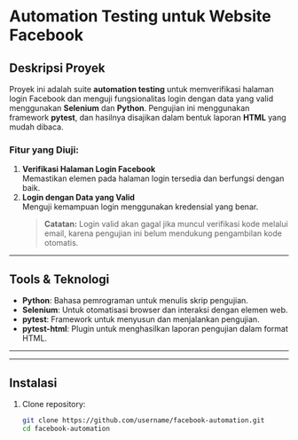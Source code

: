 # Automation Testing untuk Website Facebook

## Deskripsi Proyek

Proyek ini adalah suite **automation testing** untuk memverifikasi halaman login Facebook dan menguji fungsionalitas login dengan data yang valid menggunakan **Selenium** dan **Python**. Pengujian ini menggunakan framework **pytest**, dan hasilnya disajikan dalam bentuk laporan **HTML** yang mudah dibaca.

### Fitur yang Diuji:
1. **Verifikasi Halaman Login Facebook**  
   Memastikan elemen pada halaman login tersedia dan berfungsi dengan baik.
2. **Login dengan Data yang Valid**  
   Menguji kemampuan login menggunakan kredensial yang benar.  
   > **Catatan:** Login valid akan gagal jika muncul verifikasi kode melalui email, karena pengujian ini belum mendukung pengambilan kode otomatis.

---

## Tools & Teknologi
- **Python**: Bahasa pemrograman untuk menulis skrip pengujian.
- **Selenium**: Untuk otomatisasi browser dan interaksi dengan elemen web.
- **pytest**: Framework untuk menyusun dan menjalankan pengujian.
- **pytest-html**: Plugin untuk menghasilkan laporan pengujian dalam format HTML.

---

---

## Instalasi

1. Clone repository:
   ```bash
   git clone https://github.com/username/facebook-automation.git
   cd facebook-automation
